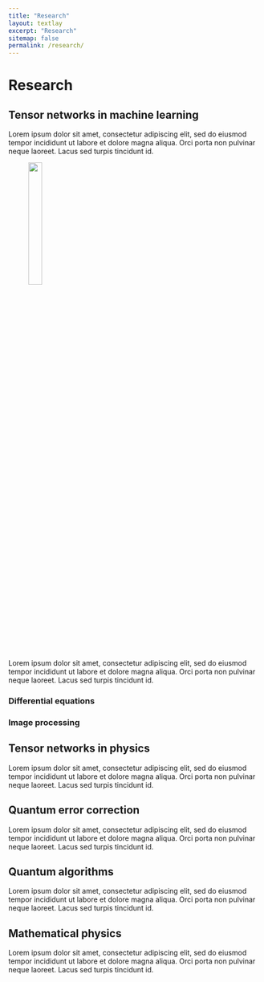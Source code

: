 ```yaml
---
title: "Research"
layout: textlay
excerpt: "Research"
sitemap: false
permalink: /research/
---
```


# Research

## Tensor networks in machine learning

Lorem ipsum dolor sit amet, consectetur adipiscing elit, sed do eiusmod tempor incididunt ut labore et dolore magna aliqua. Orci porta non pulvinar neque laoreet. Lacus sed turpis tincidunt id.

<figure>
<img src="{{ site.url }}{{ site.baseurl }}/images/dummy.png" width="25%">
</figure>

Lorem ipsum dolor sit amet, consectetur adipiscing elit, sed do eiusmod tempor incididunt ut labore et dolore magna aliqua. Orci porta non pulvinar neque laoreet. Lacus sed turpis tincidunt id.

### Differential equations

### Image processing

## Tensor networks in physics

Lorem ipsum dolor sit amet, consectetur adipiscing elit, sed do eiusmod tempor incididunt ut labore et dolore magna aliqua. Orci porta non pulvinar neque laoreet. Lacus sed turpis tincidunt id.

## Quantum error correction

Lorem ipsum dolor sit amet, consectetur adipiscing elit, sed do eiusmod tempor incididunt ut labore et dolore magna aliqua. Orci porta non pulvinar neque laoreet. Lacus sed turpis tincidunt id.

## Quantum algorithms

Lorem ipsum dolor sit amet, consectetur adipiscing elit, sed do eiusmod tempor incididunt ut labore et dolore magna aliqua. Orci porta non pulvinar neque laoreet. Lacus sed turpis tincidunt id.

## Mathematical physics

Lorem ipsum dolor sit amet, consectetur adipiscing elit, sed do eiusmod tempor incididunt ut labore et dolore magna aliqua. Orci porta non pulvinar neque laoreet. Lacus sed turpis tincidunt id.